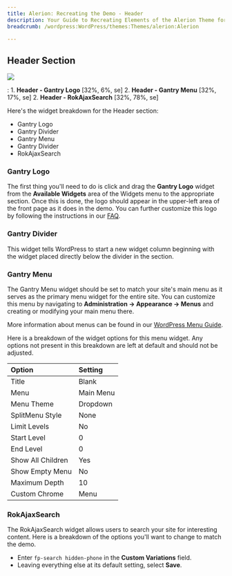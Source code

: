 ```yaml
---
title: Alerion: Recreating the Demo - Header
description: Your Guide to Recreating Elements of the Alerion Theme for WordPress
breadcrumb: /wordpress:WordPress/themes:Themes/alerion:Alerion

---
```


Header Section
-----
![][demo]

:   1. **Header - Gantry Logo** [32%, 6%, se]
	2. **Header - Gantry Menu** [32%, 17%, se]
	2. **Header - RokAjaxSearch** [32%, 78%, se]

Here's the widget breakdown for the Header section:

* Gantry Logo
* Gantry Divider
* Gantry Menu
* Gantry Divider
* RokAjaxSearch

### Gantry Logo
The first thing you'll need to do is click and drag the **Gantry Logo** widget from the **Available Widgets** area of the Widgets menu to the appropriate section. Once this is done, the logo should appear in the upper-left area of the front page as it does in the demo. You can further customize this logo by following the instructions in our [FAQ][faq].

### Gantry Divider
This widget tells WordPress to start a new widget column beginning with the widget placed directly below the divider in the section.

### Gantry Menu
The Gantry Menu widget should be set to match your site's main menu as it serves as the primary menu widget for the entire site. You can customize this menu by navigating to **Administration -> Appearance -> Menus** and creating or modifying your main menu there. 

More information about menus can be found in our [WordPress Menu Guide][menu].

Here is a breakdown of the widget options for this menu widget. Any options not present in this breakdown are left at default and should not be adjusted.

| Option            |   Setting |  
| :---------------- | :-------- |  
| Title             |     Blank |  
| Menu              | Main Menu |  
| Menu Theme        |  Dropdown |  
| SplitMenu Style   |      None |  
| Limit Levels      |        No |  
| Start Level       |         0 |  
| End Level         |         0 |  
| Show All Children |       Yes |  
| Show Empty Menu   |        No |  
| Maximum Depth     |        10 |  
| Custom Chrome     |      Menu |   

### RokAjaxSearch
The RokAjaxSearch widget allows users to search your site for interesting content. Here is a breakdown of the options you'll want to change to match the demo.

* Enter `fp-search hidden-phone` in the **Custom Variations** field.
* Leaving everything else at its default setting, select **Save**.

[faq]: faq.md
[demo]: assets/demo_1.jpeg
[menu]: ../../start/menus.md
